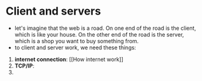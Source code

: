 # Client and servers
- let's imagine that the web is a road. On one end of the road is the client, which is like your house. On the other end of the road is the server, which is a shop you want to buy something from.
- to client and server work, we need these things:
1. **internet connection**: [[How internet work]]
2. **TCP/IP**: 
3. 